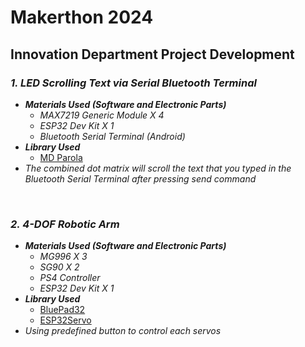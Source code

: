 # Makerthon 2024

## Innovation Department Project Development
### _1. LED Scrolling Text via Serial Bluetooth Terminal_
- **_Materials Used (Software and Electronic Parts)_**
    - _MAX7219 Generic Module X 4_
    - _ESP32 Dev Kit X 1_
    - _Bluetooth Serial Terminal (Android)_
- **_Library Used_**
    - [MD Parola](https://github.com/MajicDesigns/MD_Parola)
- _The combined dot matrix will scroll the text that you typed in the Bluetooth Serial Terminal after pressing send command_

<br>

### _2. 4-DOF Robotic Arm_
- **_Materials Used (Software and Electronic Parts)_**
    - _MG996 X 3_
    - _SG90 X 2_
    - _PS4 Controller_
    - _ESP32 Dev Kit X 1_
- **_Library Used_**
    - [BluePad32](https://github.com/ricardoquesada/bluepad32)
    - [ESP32Servo](https://github.com/jkb-git/ESP32Servo)
- _Using predefined button to control each servos_
